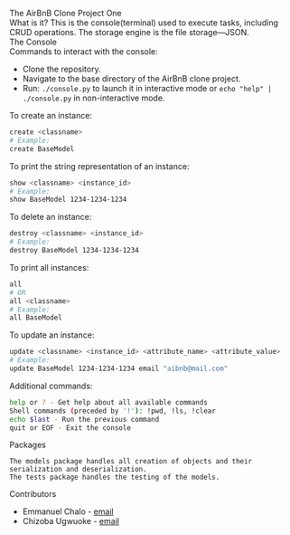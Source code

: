 The AirBnB Clone Project One<br/>
What is it?
This is the console(terminal) used to execute tasks, including CRUD operations. The storage engine is the file storage—JSON.<br/>
The Console<br/>
Commands to interact with the console:<br/>

- Clone the repository.
- Navigate to the base directory of the AirBnB clone project.
- Run: `./console.py` to launch it in interactive mode or `echo "help" | ./console.py` in non-interactive mode.

To create an instance:
```bash
create <classname>
# Example:
create BaseModel
```
To print the string representation of an instance:
```bash
show <classname> <instance_id>
# Example:
show BaseModel 1234-1234-1234
```
To delete an instance:
```bash
destroy <classname> <instance_id>
# Example:
destroy BaseModel 1234-1234-1234
```
To print all instances:
```bash
all
# OR
all <classname>
# Example:
all BaseModel
```
To update an instance:
```bash
update <classname> <instance_id> <attribute_name> <attribute_value>
# Example:
update BaseModel 1234-1234-1234 email "aibnb@mail.com"
```
Additional commands:
```bash
help or ? - Get help about all available commands
Shell commands (preceded by '!'): !pwd, !ls, !clear
echo $last - Run the previous command
quit or EOF - Exit the console
```

Packages
```text
The models package handles all creation of objects and their serialization and deserialization.
The tests package handles the testing of the models.
```
Contributors

- Emmanuel Chalo - [email](mailto:emusyoka759@gmail.com)
- Chizoba Ugwuoke - [email](mailto:upc4you@gmail.com)
